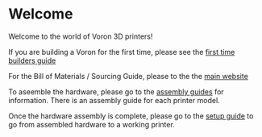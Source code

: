 # Welcome

Welcome to the world of Voron 3D printers!

If you are building a Voron for the first time, please see the [first time builders guide](./support/first_time_guide.md)

For the Bill of Materials / Sourcing Guide, please to the the [main website](http://vorondesign.com)

To aseemble the hardware, please go to the [assembly guides](./assembly) for information.  There is an assembly guide for each printer model.

Once the hardware assembly is complete, please go to the [setup guide](./setup/README.md) to go from assembled hardware to a working printer.
